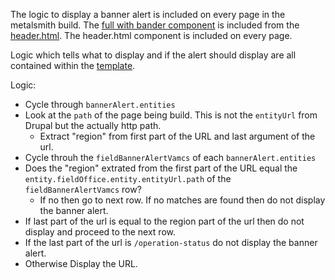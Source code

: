 The logic to display a banner alert is included on every page in the metalsmith build.  The [full with bander component](https://github.com/department-of-veterans-affairs/content-build/blob/master/src/site/components/fullwidth_banner_alerts.drupal.liquid) is included from the [header.html](https://github.com/department-of-veterans-affairs/content-build/blob/master/src/site/includes/header.html). The header.html component is included on every page.

Logic which tells what to display and if the alert should display are all contained within the [template](https://github.com/department-of-veterans-affairs/content-build/blob/master/src/site/components/fullwidth_banner_alerts.drupal.liquid#L16d).

Logic:
* Cycle through `bannerAlert.entities`
* Look at the `path` of the page being build.  This is not the `entityUrl` from Drupal but the actually http path.
  * Extract "region" from first part of the URL and last argument of the url.
* Cycle throuh the `fieldBannerAlertVamcs` of each `bannerAlert.entities`
* Does the "region" extrated from the first part of the URL equal the `entity.fieldOffice.entity.entityUrl.path` of the `fieldBannerAlertVamcs` row?
  * If no then go to next row.  If no matches are found then do not display the banner alert. 
* If last part of the url is equal to the region part of the url then do not display and proceed to the next row.
* If the last part of the url is `/operation-status` do not display the banner alert.
* Otherwise Display the URL.

